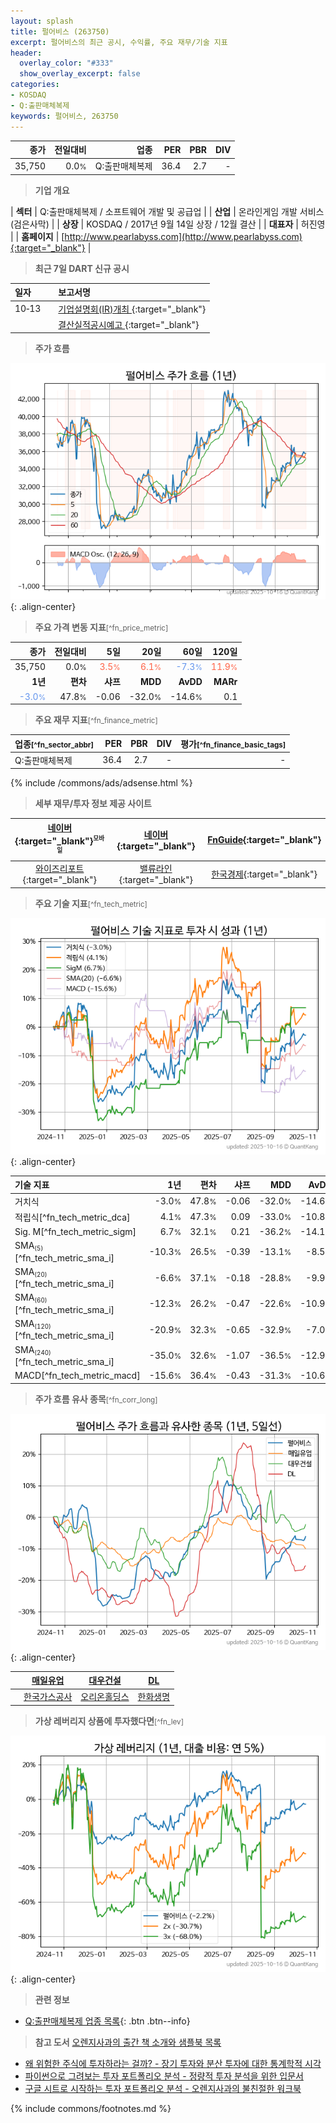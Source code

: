 ```yaml
---
layout: splash
title: 펄어비스 (263750)
excerpt: 펄어비스의 최근 공시, 수익률, 주요 재무/기술 지표
header:
  overlay_color: "#333"
  show_overlay_excerpt: false
categories:
- KOSDAQ
- Q:출판매체복제
keywords: 펄어비스, 263750
---
```


| **종가** | **전일대비** | **업종** | **PER** | **PBR** | **DIV** |
| -------: | -----------: | -------: | ------: | ------: | ------: |
| 35,750 | 0.0<small>%</small> | Q:출판매체복제 | 36.4 | 2.7 | - |

<!-- more -->


> **기업 개요**<a id="company"></a>

| <span style="white-space:nowrap;">**섹터**</span> | Q:출판매체복제 / 소프트웨어 개발 및 공급업 |
| <span style="white-space:nowrap;">**산업**</span> | 온라인게임 개발 서비스(검은사막) |
| <span style="white-space:nowrap;">**상장**</span> | KOSDAQ / 2017년 9월 14일 상장 / 12월 결산 |
| <span style="white-space:nowrap;">**대표자**</span> | 허진영 |
| <span style="white-space:nowrap;">**홈페이지**</span> | [http://www.pearlabyss.com](http://www.pearlabyss.com){:target="_blank"} |


> **최근 7일 DART 신규 공시**<a id="dart"></a>

| **일자** |      | **보고서명** |
| :------- | :--- | :----------- |
| 10&#x2011;13 | | [기업설명회(IR)개최              ](https://dart.fss.or.kr/dsaf001/main.do?rcpNo=20251013900422){:target="_blank"} |
|  | | [결산실적공시예고              ](https://dart.fss.or.kr/dsaf001/main.do?rcpNo=20251013900420){:target="_blank"} |


> **주가 흐름**<a id="price"></a>

![263750](/stock/images/263750.png){: .align-center}


> **주요 가격 변동 지표**<small>[^fn_price_metric]</small>

| **종가** | **전일대비** | **5일** | **20일** | **60일** | **120일** |
| -------: | -----------: | ------: | -------: | -------: | --------: |
| 35,750 | 0.0<small>%</small> | <span style="color: tomato">3.5<small>%</small></span> | <span style="color: tomato">6.1<small>%</small></span> | <span style="color: cornflowerblue">-7.3<small>%</small></span> | <span style="color: tomato">11.9<small>%</small></span> |
| **1년** | **편차** | **샤프** | **MDD** | **AvDD** | **MARr** |
| <span style="color: cornflowerblue">-3.0<small>%</small></span> | 47.8<small>%</small> | -0.06 | -32.0<small>%</small> | -14.6<small>%</small> | 0.1 |


> **주요 재무 지표**<small>[^fn_finance_metric]</small>

| **업종**<small>[^fn_sector_abbr]</small> | **PER** | **PBR** | **DIV** | **평가**<small>[^fn_finance_basic_tags]</small> |
| :--------------------------------------- | ------: | ------: | ------: | ----------------------------------------------: |
| Q:출판매체복제 | 36.4 | 2.7 | - | - |



{% include /commons/ads/adsense.html %}

> **세부 재무/투자 정보 제공 사이트**

| [네이버](https://m.stock.naver.com/domestic/stock/263750/finance/summary){:target="_blank"}<sup><small>모바일</small></sup> | [네이버](https://finance.naver.com/item/coinfo.naver?code=263750){:target="_blank"} | [FnGuide](https://comp.fnguide.com/SVO2/ASP/SVD_Invest.asp?gicode=A263750&MenuYn=Y){:target="_blank"} |
| :---: | :---: | :---: |
| [와이즈리포트](https://comp.wisereport.co.kr/company/c1040001.aspx?cmp_cd=263750){:target="_blank"} | [밸류라인](https://www.valueline.co.kr/finance/summary/263750){:target="_blank"} | [한국경제](https://markets.hankyung.com/stock/263750/financial-summary){:target="_blank"} |


> **주요 기술 지표**<small>[^fn_tech_metric]</small>


![263750](/stock/images/263750_tech.png){: .align-center}

| **기술 지표** | **1년** | **편차** | **샤프** | **MDD** | **AvDD** |
| :------------ | ------: | -----------: | -------: | ------: | -------: |
| 거치식 | -3.0<small>%</small> | 47.8<small>%</small> | -0.06 | -32.0<small>%</small> | -14.6<small>%</small> |
| 적립식[^fn_tech_metric_dca] | 4.1<small>%</small> | 47.3<small>%</small> | 0.09 | -33.0<small>%</small> | -10.8<small>%</small> |
| Sig. M[^fn_tech_metric_sigm] | 6.7<small>%</small> | 32.1<small>%</small> | 0.21 | -36.2<small>%</small> | -14.1<small>%</small> |
| SMA<small><sub>(5)</sub></small>[^fn_tech_metric_sma_i] | -10.3<small>%</small> | 26.5<small>%</small> | -0.39 | -13.1<small>%</small> | -8.5<small>%</small> |
| SMA<small><sub>(20)</sub></small>[^fn_tech_metric_sma_i] | -6.6<small>%</small> | 37.1<small>%</small> | -0.18 | -28.8<small>%</small> | -9.9<small>%</small> |
| SMA<small><sub>(60)</sub></small>[^fn_tech_metric_sma_i] | -12.3<small>%</small> | 26.2<small>%</small> | -0.47 | -22.6<small>%</small> | -10.9<small>%</small> |
| SMA<small><sub>(120)</sub></small>[^fn_tech_metric_sma_i] | -20.9<small>%</small> | 32.3<small>%</small> | -0.65 | -32.9<small>%</small> | -7.0<small>%</small> |
| SMA<small><sub>(240)</sub></small>[^fn_tech_metric_sma_i] | -35.0<small>%</small> | 32.6<small>%</small> | -1.07 | -36.5<small>%</small> | -12.9<small>%</small> |
| MACD[^fn_tech_metric_macd] | -15.6<small>%</small> | 36.4<small>%</small> | -0.43 | -31.3<small>%</small> | -10.6<small>%</small> |


> **주가 흐름 유사 종목**<a id="corr"></a><small>[^fn_corr_long]</small>

![263750](/stock/images/263750_corr.png){: .align-center}

|       | [매일유업](/267980/) | [대우건설](/047040/) | [DL](/000210/) |
| :---: | :------------------------------------: | :------------------------------------: | :------------------------------------: |
|       | [한국가스공사](/036460/) | [오리온홀딩스](/001800/) | [한화생명](/088350/) |


> **가상 레버리지 상품에 투자했다면**<a id="2x"></a><small>[^fn_lev]</small>

![263750](/stock/images/263750_2x.png){: .align-center}


> **관련 정보**

- [Q:출판매체복제 업종 목록](/stats/sector/kosdaq_업종_출판매체복제_종목/){: .btn .btn--info}

> **참고 도서** [오렌지사과의 출간 책 소개와 샘플북 목록](https://kongdori.tistory.com/691)

- [왜 위험한 주식에 투자하라는 걸까? - 장기 투자와 분산 투자에 대한 통계학적 시각](https://kongdori.tistory.com/421)
- [파이썬으로 그려보는 투자 포트폴리오 분석  - 정량적 투자 분석을 위한 입문서](https://kongdori.tistory.com/643)
- [구글 시트로 시작하는 투자 포트폴리오 분석 - 오렌지사과의 불친절한 워크북](https://kongdori.tistory.com/449)


{% include commons/footnotes.md %}